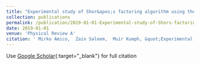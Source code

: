 ```yaml
---
title: "Experimental study of Shor&apos;s factoring algorithm using the IBM Q Experience"
collection: publications
permalink: /publication/2019-01-01-Experimental-study-of-Shors-factoring-algorithm-using-the-IBM-Q-Experience
date: 2019-01-01
venue: 'Physical Review A'
citation: ' Mirko Amico,  Zain Saleem,  Muir Kumph, &quot;Experimental study of Shor&amp;apos;s factoring algorithm using the IBM Q Experience.&quot; Physical Review A, 2019.'
---
```

Use [Google Scholar](https://scholar.google.com/scholar?q=Experimental+study+of+Shor&#x27;s+factoring+algorithm+using+the+IBM+Q+Experience){:target="_blank"} for full citation